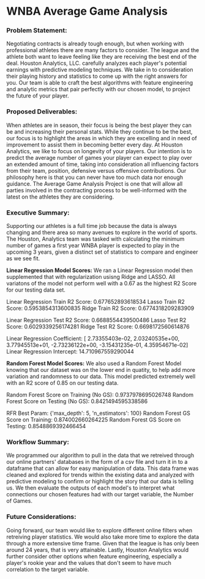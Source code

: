 # WNBA Average Game Analysis

### Problem Statement: 
Negotiating contracts is already tough enough, but when working with professional athletes there are many factors to consider. The league and the athlete both want to leave feeling like they are receiving the best end of the deal. Houston Analytics, LLC. carefully analyzes each player's potential earnings with predictive modeling techniques. We take in to consideration their playing history and statistics to come up with the right answers for you. Our team is able to craft the best algorithms with feature engineering and analytic metrics that pair perfectly with our chosen model, to project the future of your player. 

### Proposed Deliverables:
When athletes are in season, their focus is being the best player they can be and increasing their personal stats. While they continue to be the best, our focus is to highlight the areas in which they are excelling and in need of improvement to assist them in becoming better every day. At Houston Analytics, we like to focus on longevity of your players. Our intention is to predict the average number of games your player can expect to play over an extended amount of time, taking into consideration all influencing factors from their team, position, defensive versus offensive contributions. Our philosophy here is that you can never have too much data nor enough guidance. The Average Game Analysis Project is one that will allow all parties involved in the contracting process to be well-informed with the latest on the athletes they are considering. 

### Executive Summary:
Supporting our athletes is a full time job because the data is always changing and there area so many avenues to explore in the world of sports. The Houston, Analytics team was tasked with calculating the minimum number of games a first year WNBA player is expected to play in the upcoming 3 years, given a distinct set of statistics to compare and engineer as we see fit.


**Linear Regression Model Scores:**
We ran a Linear Regression model then supplemented that with regularization usisng Ridge and LASSO. All variatons of the model not perform well with a 0.67 as the highest R2 Score for our testing data set.

Linear Regression Train R2 Score: 0.677652893618534
Lasso Train R2 Score: 0.5953854313600835
Ridge Train R2 Score: 0.6774318209283909

Linear Regression Test R2 Score: 0.6688554439500486
Lasso Test R2 Score: 0.6029339256174281
Ridge Test R2 Score: 0.6698172560614876

Linear Regression Coefficient: [ 2.73355403e-02, 2.03240535e+00, 3.77945513e+01, -2.73236122e+00, -3.15431235e-01, 4.35954671e-02]
Linear Regression Intercept: 14.710967559290044


 
**Random Forest Model Scores:**
We also used a Random Forest Model knowing that our dataset was on the lower end in quatity, to help add more variation and randomness to our data. This model predicted extremely well with an R2 score of 0.85 on our testing data.


Random Forest Score on Training (No GS): 0.9737978695026748
Random Forest Score on Testing (No GS): 0.8421494595338586

RFR Best Param: {'max_depth': 5, 'n_estimators': 100}
Random Forest GS Score on Training: 0.874002660264225
Random Forest GS Score on Testing: 0.8548869392466454


### Workflow Summary:
We programmed our algorithm to pull in the data that we retreived through our online partners' databases in the form of a csv file and turn it in to a dataframe that can allow for easy manipulation of data. This data frame was cleaned and explored for trends within the existing data and analyzed with predictive modeling to confirm or highlight the story that our data is telling us. We then evaluate the outputs of each model's to interpret what connections our chosen features had with our target variable, the Number of Games.

### Future Considerations:
Going forward, our team would like to explore different online filters when retreiving player statistics. We would also take more time to explore the data through a more extensive time frame. Given that the league is has only been around 24 years, that is very attainable. Lastly, Houston Analytics would further consider other options when feature engineering, especially a player's rookie year and the values that don't seem to have much correlation to the target variable. 